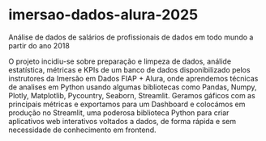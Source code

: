 # imersao-dados-alura-2025
Análise de dados de salários de profissionais de dados em todo mundo a partir do ano 2018 

O projeto incidiu-se sobre preparação e limpeza de dados, análide estatística, métricas e KPIs de um banco de dados disponibilizado pelos instrutores da Imersão em Dados FIAP + Alura, onde aprendemos técnicas de analises em Python usando algumas bibliotecas como Pandas, Numpy, Plotly, Matplotlib, Pycountry, Seaborn, Streamlit. Geramos gáficos com as principais métricas e exportamos para um Dashboard e colocámos em produção no Streamlit, uma poderosa biblioteca Python para criar aplicativos web interativos voltados a dados, de forma rápida e sem necessidade de conhecimento em frontend.
